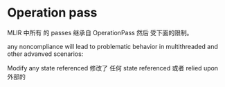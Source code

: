 # Operation pass

MLIR 中所有 的 passes 继承自 OperationPass 然后 受下面的限制。

any noncompliance will lead to problematic behavior in multithreaded and other advanved scenarios:

Modify any state referenced 
修改了 任何 state referenced 或者 relied upon 外部的 

